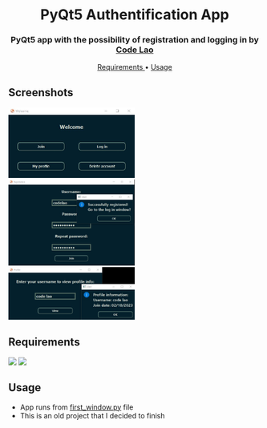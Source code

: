 <h1 align="center">
  PyQt5 Authentification App
</h1>

<h3 align="center">
  PyQt5 app with the possibility of registration and logging in by <a href="https://github.com/codelao">Code Lao</a>
</h3>

<p align="center">
  <a href="#requirements">
    Requirements
  </a> •
  <a href="#usage">
    Usage
  </a>
</p>


## Screenshots
<p>
  <img src="./example_pic.jpg" width="50%">
  <img src="./registration_pic.jpg" width="50%">
  <img src="./profile_pic.jpg" width="50%">
</p>


## Requirements
<p>
  <img src="https://img.shields.io/badge/python-red">
  <img src="https://img.shields.io/badge/PyQt5-blue">
</p>


## Usage
- App runs from [first_window.py](https://github.com/codelao/PyQt5-Authentification-App/blob/main/code/first_window.py) file
- This is an old project that I decided to finish
